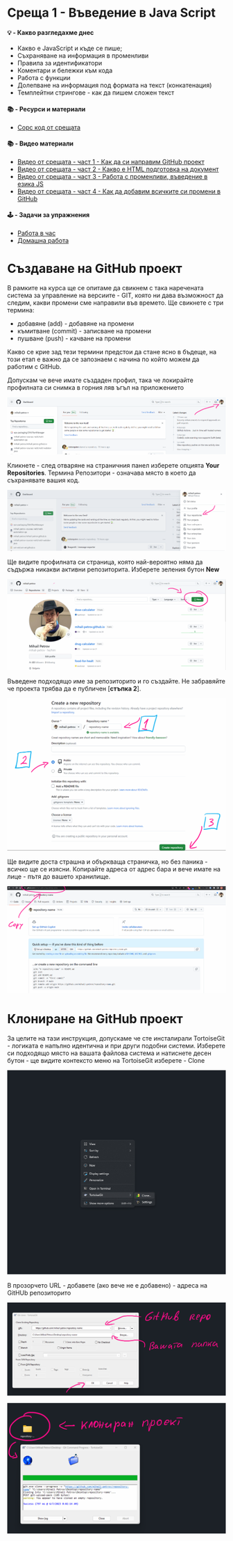 # Среща 1 - Въведение в Java Script

#### 💡 - Какво разгледахме днес
- Какво е JavaScript и къде се пише;
- Съхраняване на информация в променливи
- Правила за идентификатори
- Коментари и бележки към кода
- Работа с функции
- Долепване на информация под формата на текст (конкатенация)
- Темплейтни стрингове - как да пишем сложен текст

#### 📚 - Ресурси и материали
- [Сорс код от срещата](./source/)  

#### 📚 - Видео материали
- [Видео от срещата - част 1 - Как да си направим GitHub проект](https://youtu.be/NrpsipHl_xI)
- [Видео от срещата - част 2 - Какво е HTML подготовка на документ](https://youtu.be/aj5Rl72HxRA)
- [Видео от срещата - част 3 - Работа с променливи, въведение в езика JS](https://youtu.be/pUlrCsXLsDo)
- [Видео от срещата - част 4 - Как да добавим всичките си промени в GitHub](https://youtu.be/RLTvKDy_1EI)

#### 🕹️ - Задачи за упражнения
- [Работа в час](./cw/README.md)
- [Домашна работа](./hw/README.md)

# Създаване на GitHub проект

В рамките на курса ще се опитаме да свикнем с така наречената система за управление на версиите - GIT, която ни дава възможност да следим, какви промени сме направили във времето. Ще свикнете с три термина:
- добавяне (add) - добавяне на промени
- къмитване (commit) - записване на промени 
- пушване (push) - качване на промени

Какво се крие зад тези термини предстои да стане ясно в бъдеще, на този етап е важно да се запознаем с начина по който можем да работим с GitHub.

Допускам че вече имате създаден профил, така че локирайте профилната си снимка в горния ляв ъгъл на приложението

![](imgs/2023-06-07-07-44-55.png)

Кликнете - след отваряне на страничния панел изберете опцията **Your Repositories**. Термина Репозитори - означава място в което да съхранявате вашия код.

![](imgs/2023-06-07-07-46-11.png)

Ще видите профилната си страница, която най-вероятно няма да съдържа никакви активни репозиторита. Изберете зеления бутон **New**

![](imgs/2023-06-07-07-48-14.png)

Въведене подходящо име за репозиторито и го създайте. Не забравяйте че проекта трябва да е публичен [**стъпка 2**].

![](imgs/2023-06-07-07-52-15.png)

Ще видите доста страшна и объркваща страничка, но без паника - всичко ще се изясни. Копирайте адреса от адрес бара и вече имате на лице - пътя до вашето хранилище. 

![](imgs/2023-06-07-07-54-23.png)


# Клониране на GitHub проект

За целите на тази инструкция, допускаме че сте инсталирали TortoiseGit - логиката е напълно идентична и при други подобни системи. Изберете си подходящо място на вашата файлова система и натиснете десен бутон - ще видите контексто меню на TortoiseGit изберете - Clone 

![](imgs/2023-06-07-07-58-39.png)

В прозорчето URL - добавете (ако вече не е добавено) - адреса на GitHUb репозиторито

![](imgs/2023-06-07-08-01-20.png)

![](imgs/2023-06-07-08-03-23.png)